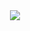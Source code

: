 <div align="center">
    <a href="https://github.com/tanjeffreyz02?tab=repositories">
        <img src="http://github-readme-streak-stats.herokuapp.com?user=tanjeffreyz02&hide_border=true&date_format=M%20j%5B%2C%20Y%5D" />
    </a>
</div>

